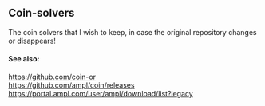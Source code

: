 ## Coin-solvers
The coin solvers that I wish to keep, in case the original repository changes or disappears!

#### See also:       
https://github.com/coin-or     
https://github.com/ampl/coin/releases        
https://portal.ampl.com/user/ampl/download/list?legacy
